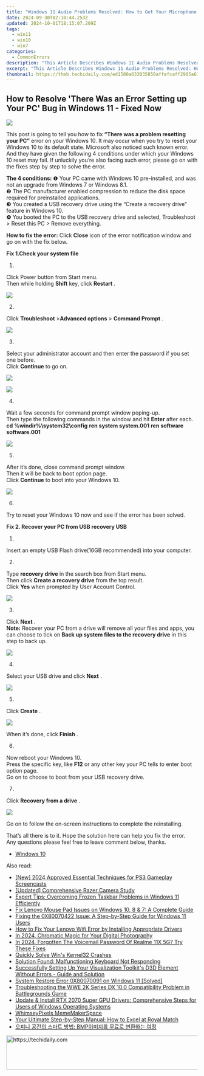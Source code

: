```yaml
---
title: "Windows 11 Audio Problems Resolved: How to Get Your Microphone Working Again"
date: 2024-09-30T02:10:44.253Z
updated: 2024-10-01T18:15:07.209Z
tags:
  - win11
  - win10
  - win7
categories:
  - CommonErrors
description: "This Article Describes Windows 11 Audio Problems Resolved: How to Get Your Microphone Working Again"
excerpt: "This Article Describes Windows 11 Audio Problems Resolved: How to Get Your Microphone Working Again"
thumbnail: https://thmb.techidaily.com/ed1580a633035850affefcaff2905a61682a6fee4ff28b2032ed8b7104437026.jpg
---
```


## How to Resolve 'There Was an Error Setting up Your PC' Bug in Windows 11 - Fixed Now

![](https://images.drivereasy.com/wp-content/uploads/2017/05/1-18.jpg)

 This post is going to tell you how to fix **“There was a problem resetting your PC”**  error on your Windows 10\. It may occur when you try to reset your Windows 10 to its default state. Microsoft also noticed such known error. And they have given the following 4 conditions under which your Windows 10 reset may fail. If unluckily you’re also facing such error, please go on with the fixes step by step to solve the error.

**The 4 conditions:**
 ❶ Your PC came with Windows 10 pre-installed, and was not an upgrade from Windows 7 or Windows 8.1.  
 ❷ The PC manufacturer enabled compression to reduce the disk space required for preinstalled applications.  
 ❸ You created a USB recovery drive using the “Create a recovery drive” feature in Windows 10.  
 ❹ You booted the PC to the USB recovery drive and selected, Troubleshoot > Reset this PC > Remove everything.

 **How to fix the error:**
 Click **Close**  icon of the error notification window and go on with the fix below.

**Fix 1.Check your system file**

 1)  

 Click Power button from Start menu.  
 Then while holding **Shift**  key, click **Restart** .

![](https://images.drivereasy.com/wp-content/uploads/2017/05/2-17.jpg)

 2)  

 Click **Troubleshoot**  \>**Advanced options**  \> **Command Prompt** .

![](https://images.drivereasy.com/wp-content/uploads/2017/05/3-18.jpg)

 3)  

 Select your administrator account and then enter the password if you set one before.  
 Click **Continue**  to go on.

![](https://images.drivereasy.com/wp-content/uploads/2017/05/4-20.jpg)

![](https://images.drivereasy.com/wp-content/uploads/2017/05/5-14.jpg)

 4)  

 Wait a few seconds for command prompt window poping-up.  
 Then type the following commands in the window and hit **Enter**  after each.  
 **cd %windir%\\system32\\config**
 **ren system system.001**
**ren software software.001**

![](https://images.drivereasy.com/wp-content/uploads/2017/05/6-15.jpg)

 5)  

 After it’s done, close command prompt window.  
 Then it will be back to boot option page.  
 Click **Continue** to boot into your Windows 10.

![](https://images.drivereasy.com/wp-content/uploads/2017/05/7-9.jpg)

 6)  

 Try to reset your Windows 10 now and see if the error has been solved.

**Fix 2\. Recover your PC from USB recovery USB**

 1)  

 Insert an empty USB Flash drive(16GB recommended) into your computer.

 2)  

 Type **recovery drive**  in the search box from Start menu.  
 Then click **Create a recovery drive**  from the top result.  
 Click **Yes**  when prompted by User Account Control.

![](https://images.drivereasy.com/wp-content/uploads/2017/05/8-10.jpg)

 3)  

 Click **Next** .  
**Note:**
 Recover your PC from a drive will remove all your files and apps, you can choose to tick on **Back up system files to the recovery drive** in this step to back up.

![](https://images.drivereasy.com/wp-content/uploads/2017/05/10-7.jpg)

 4)  

 Select your USB drive and click **Next** .

![](https://images.drivereasy.com/wp-content/uploads/2017/05/12-2.jpg)

 5)  

 Click **Create** .

![](https://images.drivereasy.com/wp-content/uploads/2017/05/13-1.jpg)

 When it’s done, click **Finish** .

 6)  

 Now reboot your Windows 10.  
 Press the specific key, like **F12** or any other key your PC tells to enter boot option page.  
 Go on to choose to boot from your USB recovery drive.

 7)  

 Click **Recovery from a drive** .

![](https://images.drivereasy.com/wp-content/uploads/2017/05/14-2.jpg)

Go on to follow the on-screen instructions to complete the reinstalling.

 That’s all there is to it. Hope the solution here can help you fix the error.  
 Any questions please feel free to leave comment below, thanks.

* [Windows 10](https://tools.techidaily.com/drivereasy/download/)

<ins class="adsbygoogle"
     style="display:block"
     data-ad-format="autorelaxed"
     data-ad-client="ca-pub-7571918770474297"
     data-ad-slot="1223367746"></ins>

<ins class="adsbygoogle"
     style="display:block"
     data-ad-client="ca-pub-7571918770474297"
     data-ad-slot="8358498916"
     data-ad-format="auto"
     data-full-width-responsive="true"></ins>

<span class="atpl-alsoreadstyle">Also read:</span>
<div><ul>
<li><a href="https://screen-recording.techidaily.com/new-2024-approved-essential-techniques-for-ps3-gameplay-screencasts/"><u>[New] 2024 Approved Essential Techniques for PS3 Gameplay Screencasts</u></a></li>
<li><a href="https://digital-screen-recording.techidaily.com/updated-comprehensive-razer-camera-study/"><u>[Updated] Comprehensive Razer Camera Study</u></a></li>
<li><a href="https://common-error.techidaily.com/expert-tips-overcoming-frozen-taskbar-problems-in-windows-11-efficiently/"><u>Expert Tips: Overcoming Frozen Taskbar Problems in Windows 11 Efficiently</u></a></li>
<li><a href="https://common-error.techidaily.com/fix-lenovo-mouse-pad-issues-on-windows-10-8-and-7-a-complete-guide/"><u>Fix Lenovo Mouse Pad Issues on Windows 10, 8 & 7: A Complete Guide</u></a></li>
<li><a href="https://tech-recovery.techidaily.com/fixing-the-0x80070422-issue-a-step-by-step-guide-for-windows-11-users/"><u>Fixing the 0X80070422 Issue: A Step-by-Step Guide for Windows 11 Users</u></a></li>
<li><a href="https://common-error.techidaily.com/how-to-fix-your-lenovo-wifi-error-by-installing-appropriate-drivers/"><u>How to Fix Your Lenovo Wifi Error by Installing Appropriate Drivers</u></a></li>
<li><a href="https://extra-lessons.techidaily.com/in-2024-chromatic-magic-for-your-digital-photography/"><u>In 2024, Chromatic Magic for Your Digital Photography</u></a></li>
<li><a href="https://easy-unlock-android.techidaily.com/in-2024-forgotten-the-voicemail-password-of-realme-11x-5g-try-these-fixes-by-drfone-android/"><u>In 2024, Forgotten The Voicemail Password Of Realme 11X 5G? Try These Fixes</u></a></li>
<li><a href="https://common-error.techidaily.com/quickly-solve-wins-kernel32-crashes/"><u>Quickly Solve Win's Kernel32 Crashes</u></a></li>
<li><a href="https://common-error.techidaily.com/solution-found-malfunctioning-keyboard-not-responding/"><u>Solution Found: Malfunctioning Keyboard Not Responding</u></a></li>
<li><a href="https://common-error.techidaily.com/successfully-setting-up-your-visualization-toolkits-d3d-element-without-errors-guide-and-solution/"><u>Successfully Setting Up Your Visualization Toolkit's D3D Element Without Errors - Guide and Solution</u></a></li>
<li><a href="https://common-error.techidaily.com/system-restore-error-0x80070091-on-windows-11-solved/"><u>System Restore Error 0X80070091 on Windows 11 [Solved]</u></a></li>
<li><a href="https://common-error.techidaily.com/troubleshooting-the-wwe-2k-series-dx-100-compatibility-problem-in-battlegrounds-game/"><u>Troubleshooting the WWE 2K Series DX 10.0 Compatibility Problem in Battlegrounds Game</u></a></li>
<li><a href="https://hardware-help.techidaily.com/update-and-install-rtx-2070-super-gpu-drivers-comprehensive-steps-for-users-of-windows-operating-systems/"><u>Update & Install RTX 2070 Super GPU Drivers: Comprehensive Steps for Users of Windows Operating Systems</u></a></li>
<li><a href="https://extra-information.techidaily.com/whimseypixels-mememakerspace/"><u>WhimseyPixels MemeMakerSpace</u></a></li>
<li><a href="https://tech-recovery.techidaily.com/your-ultimate-step-by-step-manual-how-to-excel-at-royal-match/"><u>Your Ultimate Step-by-Step Manual: How to Excel at Royal Match</u></a></li>
<li><a href="https://eaxpv-info.techidaily.com/bmp/"><u>오피니 공간의 스마트 방법: BMP이미지를 무료로 변환하는 여정</u></a></li>
</ul></div>

<!-- affiliate ads begin -->
<a href="https://appsumo.8odi.net/c/5597632/2151864/7443" target="_top" id="2151864">
  <img src="//a.impactradius-go.com/display-ad/7443-2151864" border="0" alt="https://techidaily.com" width="600" height="90"/>
</a>
<img height="0" width="0" src="https://appsumo.8odi.net/i/5597632/2151864/7443" style="position:absolute;visibility:hidden;" border="0" />
<!-- affiliate ads end -->

